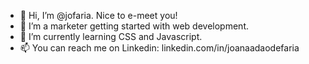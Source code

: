 - 👋 Hi, I’m @jofaria. Nice to e-meet you!
- 👀 I’m a marketer getting started with web development.
- 🌱 I’m currently learning CSS and Javascript.
- 📫 You can reach me on Linkedin: linkedin.com/in/joanaadaodefaria

<!---
jofaria/jofaria is a ✨ special ✨ repository because its `README.md` (this file) appears on your GitHub profile.
You can click the Preview link to take a look at your changes.
--->
